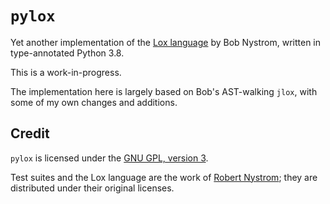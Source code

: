 # `pylox`

Yet another implementation of the [Lox language](https://github.com/munificent/craftinginterpreters) by Bob Nystrom, written in type-annotated Python 3.8.

This is a work-in-progress.

The implementation here is largely based on Bob's AST-walking `jlox`, with some of my own changes and additions.

## Credit

`pylox` is licensed under the [GNU GPL, version 3](./LICENSE).

Test suites and the Lox language are the work of [Robert Nystrom](https://github.com/munificent); they are distributed under their original licenses.
